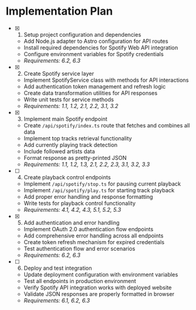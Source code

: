 # Implementation Plan

- [x] 1. Setup project configuration and dependencies
  - Add Node.js adapter to Astro configuration for API routes
  - Install required dependencies for Spotify Web API integration
  - Configure environment variables for Spotify credentials
  - _Requirements: 6.2, 6.3_

- [x] 2. Create Spotify service layer
  - Implement SpotifyService class with methods for API interactions
  - Add authentication token management and refresh logic
  - Create data transformation utilities for API responses
  - Write unit tests for service methods
  - _Requirements: 1.1, 1.2, 2.1, 2.2, 3.1, 3.2_

- [x] 3. Implement main Spotify endpoint
  - Create `/api/spotify/index.ts` route that fetches and combines all data
  - Implement top tracks retrieval functionality
  - Add currently playing track detection
  - Include followed artists data
  - Format response as pretty-printed JSON
  - _Requirements: 1.1, 1.2, 1.3, 2.1, 2.2, 2.3, 3.1, 3.2, 3.3_

- [ ] 4. Create playback control endpoints
  - Implement `/api/spotify/stop.ts` for pausing current playback
  - Implement `/api/spotify/play.ts` for starting track playback
  - Add proper error handling and response formatting
  - Write tests for playback control functionality
  - _Requirements: 4.1, 4.2, 4.3, 5.1, 5.2, 5.3_

- [x] 5. Add authentication and error handling
  - Implement OAuth 2.0 authentication flow endpoints
  - Add comprehensive error handling across all endpoints
  - Create token refresh mechanism for expired credentials
  - Test authentication flow and error scenarios
  - _Requirements: 6.2, 6.3_

- [ ] 6. Deploy and test integration
  - Update deployment configuration with environment variables
  - Test all endpoints in production environment
  - Verify Spotify API integration works with deployed website
  - Validate JSON responses are properly formatted in browser
  - _Requirements: 6.1, 6.2, 6.3_